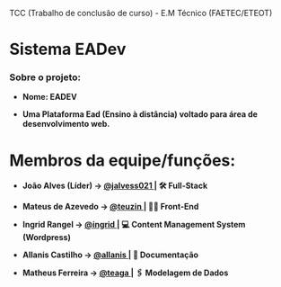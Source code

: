 TCC (Trabalho de conclusão de curso) - E.M Técnico (FAETEC/ETEOT)

<h1> Sistema <strong>EADev<strong></h1>
<h3> Sobre o projeto:</h3>

- Nome: EADEV

- Uma Plataforma Ead (Ensino à distância) voltado para área de desenvolvimento web.
          
     
<h1> Membros da equipe/funções:</h1>
  
- João Alves (Líder) -> <a href='https://github.com/jalvess021'> @jalvess021 </a> | 🛠 Full-Stack
          
- Mateus de Azevedo -> <a href='https://github.com/#'> @teuzin </a> | 👨‍💻 Front-End

- Ingrid Rangel -> <a href='https://github.com/#'> @ingrid </a> | 💻 Content Management System (Wordpress) 
  
- Allanis Castilho -> <a href='https://github.com/#'> @allanis </a> | 📝 Documentação

- Matheus Ferreira -> <a href='https://github.com/#'> @teaga </a> | 🖇 Modelagem de Dados 
